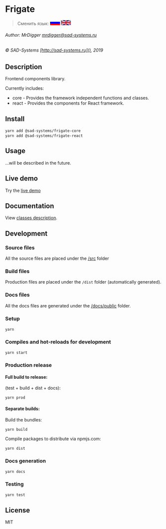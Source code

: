 # Frigate

> Сменить язык: [![Русский](docs/assets/images/ru.gif)](README.ru.md) [![English](docs/assets/images/en.gif)](README.md)

###### Author: MrDigger <mrdigger@sad-systems.ru>
###### © SAD-Systems [http://sad-systems.ru](), 2019
   
   
## Description

Frontend components library.

Currently includes:
  * core - Provides the framework independent functions and classes.
  * react - Provides the components for React framework.

## Install

```
yarn add @sad-systems/frigate-core
yarn add @sad-systems/frigate-react
```

## Usage

...will be described in the future. 
    
## Live demo

Try the [live demo](http://frigate.examples.sad-systems.ru/)
  

## Documentation

View [classes description](http://frigate.examples.sad-systems.ru/docs/).
 

## Development

### Source files

  All the source files are placed under the [/src](./src) folder
  
### Build files

 Production files are placed under the `/dist` folder (automatically generated).
 
### Docs files

  All the docs files are generated under the [/docs/public](./docs/public) folder.

### Setup
```
yarn
```

### Compiles and hot-reloads for development
```
yarn start
```

### Production release

#### Full build to release: 

(test + build + dist + docs):
```
yarn prod
```

#### Separate builds:

Build the bundles:
```
yarn build
```

Compile packages to distribute via npmjs.com:
```
yarn dist
```

### Docs generation
```
yarn docs
```

### Testing
```
yarn test
```

## License

MIT
